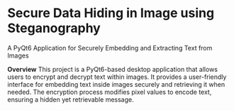 # Secure Data Hiding in Image using Steganography
A PyQt6 Application for Securely Embedding and Extracting Text from Images

**Overview**
This project is a PyQt6-based desktop application that allows users to encrypt and decrypt text within images. It provides a user-friendly interface for embedding text inside images securely and retrieving it when needed. The encryption process modifies pixel values to encode text, ensuring a hidden yet retrievable message.

